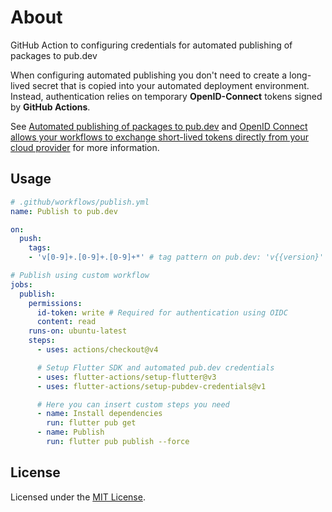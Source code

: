 # About
GitHub Action to configuring credentials for automated publishing of packages to pub.dev

When configuring automated publishing you don't need to create a long-lived secret that is copied into your automated deployment environment. Instead, authentication relies on temporary **OpenID-Connect** tokens signed by **GitHub Actions**.

See [Automated publishing of packages to pub.dev](https://dart.dev/tools/pub/automated-publishing) and [OpenID Connect allows your workflows to exchange short-lived tokens directly from your cloud provider](https://docs.github.com/en/actions/deployment/security-hardening-your-deployments/about-security-hardening-with-openid-connect) for more information.

## Usage

```yml
# .github/workflows/publish.yml
name: Publish to pub.dev

on:
  push:
    tags:
    - 'v[0-9]+.[0-9]+.[0-9]+*' # tag pattern on pub.dev: 'v{{version}'

# Publish using custom workflow
jobs:
  publish:
    permissions:
      id-token: write # Required for authentication using OIDC
      content: read
    runs-on: ubuntu-latest
    steps:
      - uses: actions/checkout@v4

      # Setup Flutter SDK and automated pub.dev credentials
      - uses: flutter-actions/setup-flutter@v3
      - uses: flutter-actions/setup-pubdev-credentials@v1

      # Here you can insert custom steps you need
      - name: Install dependencies
        run: flutter pub get
      - name: Publish
        run: flutter pub publish --force
```

## License

Licensed under the [MIT License](LICENSE).
